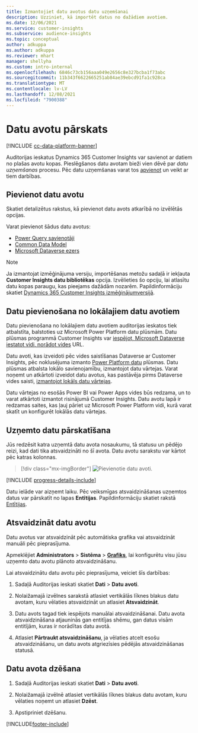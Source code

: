 ```yaml
---
title: Izmantojiet datu avotus datu uzņemšanai
description: Uzziniet, kā importēt datus no dažādiem avotiem.
ms.date: 12/06/2021
ms.service: customer-insights
ms.subservice: audience-insights
ms.topic: conceptual
author: adkuppa
ms.author: adkuppa
ms.reviewer: mhart
manager: shellyha
ms.custom: intro-internal
ms.openlocfilehash: 6846c73cb156aaa049e2656c8e327bcba1f73abc
ms.sourcegitcommit: 11b343f6622665251ab84ae39ebcd91fa1c928ca
ms.translationtype: MT
ms.contentlocale: lv-LV
ms.lasthandoff: 12/08/2021
ms.locfileid: "7900388"
---
```

# <a name="data-sources-overview"></a>Datu avotu pārskats

[!INCLUDE [cc-data-platform-banner](../includes/cc-data-platform-banner.md)]

Auditorijas ieskatus Dynamics 365 Customer Insights var savienot ar datiem no plašas avotu kopas. Pieslēgšanos datu avotam bieži vien dēvē par *datu uzņemšanas* procesu. Pēc datu uzņemšanas varat tos [apvienot](data-unification.md) un veikt ar tiem darbības.

## <a name="add-a-data-source"></a>Pievienot datu avotu

Skatiet detalizētus rakstus, kā pievienot datu avots atkarībā no izvēlētās opcijas.

Varat pievienot šādus datu avotus:

- [Power Query savienotāji](connect-power-query.md)
- [Common Data Model](connect-common-data-model.md)
- [Microsoft Dataverse ezers](connect-dataverse-managed-lake.md)

> [!NOTE]
> Ja izmantojat izmēģinājuma versiju, importēšanas metožu sadaļā ir iekļauta **Customer Insights datu bibliotēkas** opcija. Izvēlieties šo opciju, lai atlasītu datu kopas paraugu, kas pieejams dažādām nozarēm. Papildinformāciju skatiet [Dynamics 365 Customer Insights izmēģinājumversijā](../trial-signup.md).

## <a name="add-data-from-on-premises-data-sources"></a>Datu pievienošana no lokālajiem datu avotiem

Datu pievienošana no lokālajiem datu avotiem auditorijas ieskatos tiek atbalstīta, balstoties uz Microsoft Power Platform datu plūsmām. Datu plūsmas programmā Customer Insights var [iespējot, Microsoft Dataverse iestatot vidi, norādot vides](create-environment.md) URL.

Datu avoti, kas izveidoti pēc vides saistīšanas Dataverse ar Customer Insights, pēc noklusējuma izmanto [Power Platform datu](/power-query/dataflows/overview-dataflows-across-power-platform-dynamics-365) plūsmas. Datu plūsmas atbalsta lokālo savienojamību, izmantojot datu vārtejas. Varat noņemt un atkārtoti izveidot datu avotus, kas pastāvēja pirms Dataverse vides saisti, [izmantojot lokāls datu vārtejas](/data-integration/gateway/service-gateway-app).

Datu vārtejas no esošās Power BI vai Power Apps vides būs redzama, un to varat atkārtoti izmantot risinājumā Customer Insights. Datu avotu lapā ir redzamas saites, kas ļauj pāriet uz Microsoft Power Platform vidi, kurā varat skatīt un konfigurēt lokālās datu vārtejas.

## <a name="review-ingested-data"></a>Uzņemto datu pārskatīšana

Jūs redzēsit katra uzņemtā datu avota nosaukumu, tā statusu un pēdējo reizi, kad dati tika atsvaidzināti no šī avota. Datu avotu sarakstu var kārtot pēc katras kolonnas.

> [!div class="mx-imgBorder"]
> ![Pievienotie datu avoti.](media/configure-data-datasource-added.png "Pievienotie datu avoti")

[!INCLUDE [progress-details-include](../includes/progress-details-pane.md)]

Datu ielāde var aizņemt laiku. Pēc veiksmīgas atsvaidzināšanas uzņemtos datus var pārskatīt no lapas **Entītijas**. Papildinformāciju skatiet rakstā [Entītijas](entities.md).

## <a name="refresh-a-data-source"></a>Atsvaidzināt datu avotu

Datu avotus var atsvaidzināt pēc automātiska grafika vai atsvaidzināt manuāli pēc pieprasījuma. 

Apmeklējiet **Administrators** > **Sistēma** > [**Grafiks**](system.md#schedule-tab), lai konfigurētu visu jūsu uzņemto datu avotu plānoto atsvaidzināšanu.

Lai atsvaidzinātu datu avotu pēc pieprasījuma, veiciet šīs darbības:

1. Sadaļā Auditorijas ieskati skatiet **Dati** > **Datu avoti**.

2. Nolaižamajā izvēlnes sarakstā atlasiet vertikālās līknes blakus datu avotam, kuru vēlaties atsvaidzināt un atlasiet **Atsvaidzināt**.

3. Datu avots tagad tiek iespējots manuālai atsvaidzināšanai. Datu avota atsvaidzināšana atjauninās gan entitījas shēmu, gan datus visām entitījām, kuras ir norādītas datu avotā.

4. Atlasiet **Pārtraukt atsvaidzināšanu**, ja vēlaties atcelt esošu atsvaidzināšanu, un datu avots atgriezīsies pēdējās atsvaidzināšanas statusā.

## <a name="delete-a-data-source"></a>Datu avota dzēšana

1. Sadaļā Auditorijas ieskati skatiet **Dati** > **Datu avoti**.

2. Nolaižamajā izvēlnē atlasiet vertikālās līknes blakus datu avotam, kuru vēlaties noņemt un atlasiet **Dzēst**.

3. Apstipriniet dzēšanu.


[!INCLUDE[footer-include](../includes/footer-banner.md)]

